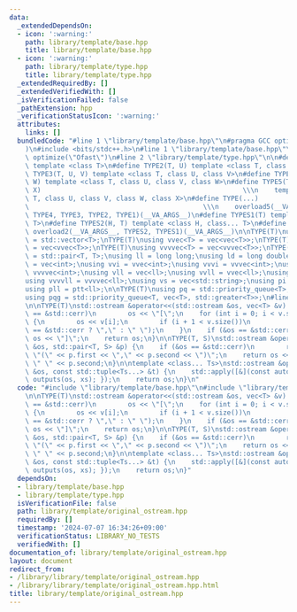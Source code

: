 ```yaml
---
data:
  _extendedDependsOn:
  - icon: ':warning:'
    path: library/template/base.hpp
    title: library/template/base.hpp
  - icon: ':warning:'
    path: library/template/type.hpp
    title: library/template/type.hpp
  _extendedRequiredBy: []
  _extendedVerifiedWith: []
  _isVerificationFailed: false
  _pathExtension: hpp
  _verificationStatusIcon: ':warning:'
  attributes:
    links: []
  bundledCode: "#line 1 \"library/template/base.hpp\"\n#pragma GCC optimize(\"Ofast\"\
    )\n#include <bits/stdc++.h>\n#line 1 \"library/template/base.hpp\"\n#pragma GCC\
    \ optimize(\"Ofast\")\n#line 2 \"library/template/type.hpp\"\n\n#define TYPE1(T)\
    \ template <class T>\n#define TYPE2(T, U) template <class T, class U>\n#define\
    \ TYPE3(T, U, V) template <class T, class U, class V>\n#define TYPE4(T, U, V,\
    \ W) template <class T, class U, class V, class W>\n#define TYPE5(T, U, V, W,\
    \ X)                                                   \\\n    template <class\
    \ T, class U, class V, class W, class X>\n#define TYPE(...)                  \
    \                                            \\\n    overload5(__VA_ARGS__, TYPE5,\
    \ TYPE4, TYPE3, TYPE2, TYPE1)(__VA_ARGS__)\n#define TYPES1(T) template <class...\
    \ T>\n#define TYPES2(H, T) template <class H, class... T>\n#define TYPES(...)\
    \ overload2(__VA_ARGS__, TYPES2, TYPES1)(__VA_ARGS__)\n\nTYPE(T)\nusing vec<T>\
    \ = std::vector<T>;\nTYPE(T)\nusing vvec<T> = vec<vec<T>>;\nTYPE(T)\nusing vvvec<T>\
    \ = vec<vvec<T>>;\nTYPE(T)\nusing vvvvec<T> = vec<vvvec<T>>;\nTYPE(T)\nusing ptt<T>\
    \ = std::pair<T, T>;\nusing ll = long long;\nusing ld = long double;\nusing vi\
    \ = vec<int>;\nusing vvi = vvec<int>;\nusing vvvi = vvvec<int>;\nusing vvvvi =\
    \ vvvvec<int>;\nusing vll = vec<ll>;\nusing vvll = vvec<ll>;\nusing vvvll = vvvec<ll>;\n\
    using vvvvll = vvvvec<ll>;\nusing vs = vec<std::string>;\nusing pi = ptt<int>;\n\
    using pll = ptt<ll>;\n\nTYPE(T)\nusing pq = std::priority_queue<T>;\nTYPE(T)\n\
    using pqg = std::priority_queue<T, vec<T>, std::greater<T>>;\n#line 3 \"library/template/original_ostream.hpp\"\
    \n\nTYPE(T)\nstd::ostream &operator<<(std::ostream &os, vec<T> &v) {\n    if (&os\
    \ == &std::cerr)\n        os << \"[\";\n    for (int i = 0; i < v.size(); i++)\
    \ {\n        os << v[i];\n        if (i + 1 < v.size())\n            os << (&os\
    \ == &std::cerr ? \",\" : \" \");\n    }\n    if (&os == &std::cerr)\n       \
    \ os << \"]\";\n    return os;\n}\n\nTYPE(T, S)\nstd::ostream &operator<<(std::ostream\
    \ &os, std::pair<T, S> &p) {\n    if (&os == &std::cerr)\n        return os <<\
    \ \"(\" << p.first << \",\" << p.second << \")\";\n    return os << p.first <<\
    \ \" \" << p.second;\n}\n\ntemplate <class... Ts>\nstd::ostream &operator<<(std::ostream\
    \ &os, const std::tuple<Ts...> &t) {\n    std::apply([&](const auto &...xs) {\
    \ outputs(os, xs); });\n    return os;\n}\n"
  code: "#include \"library/template/base.hpp\"\n#include \"library/template/type.hpp\"\
    \n\nTYPE(T)\nstd::ostream &operator<<(std::ostream &os, vec<T> &v) {\n    if (&os\
    \ == &std::cerr)\n        os << \"[\";\n    for (int i = 0; i < v.size(); i++)\
    \ {\n        os << v[i];\n        if (i + 1 < v.size())\n            os << (&os\
    \ == &std::cerr ? \",\" : \" \");\n    }\n    if (&os == &std::cerr)\n       \
    \ os << \"]\";\n    return os;\n}\n\nTYPE(T, S)\nstd::ostream &operator<<(std::ostream\
    \ &os, std::pair<T, S> &p) {\n    if (&os == &std::cerr)\n        return os <<\
    \ \"(\" << p.first << \",\" << p.second << \")\";\n    return os << p.first <<\
    \ \" \" << p.second;\n}\n\ntemplate <class... Ts>\nstd::ostream &operator<<(std::ostream\
    \ &os, const std::tuple<Ts...> &t) {\n    std::apply([&](const auto &...xs) {\
    \ outputs(os, xs); });\n    return os;\n}"
  dependsOn:
  - library/template/base.hpp
  - library/template/type.hpp
  isVerificationFile: false
  path: library/template/original_ostream.hpp
  requiredBy: []
  timestamp: '2024-07-07 16:34:26+09:00'
  verificationStatus: LIBRARY_NO_TESTS
  verifiedWith: []
documentation_of: library/template/original_ostream.hpp
layout: document
redirect_from:
- /library/library/template/original_ostream.hpp
- /library/library/template/original_ostream.hpp.html
title: library/template/original_ostream.hpp
---
```

